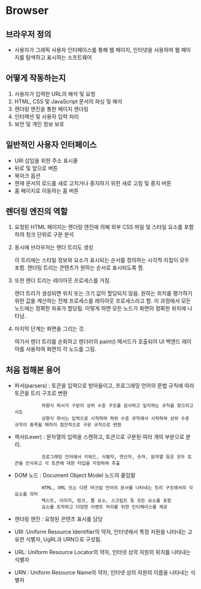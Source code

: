 # Browser

## 브라우저 정의

 - 사용자가 그래픽 사용자 인터페이스를 통해 웹 페이지, 인터넷을 사용하여 웹 페이지를 탐색하고 표시하는 소프트웨어


## 어떻게 작동하는지

1. 사용자가 입력한 URL의 해석 및 요청
2. HTML, CSS 및 JavaScript 문서의 파싱 및 해석
3. 렌더링 엔진을 통한 페이지 렌더링
4. 인터랙션 및 사용자 입력 처리
5. 보안 및 개인 정보 보호

## 일반적인 사용자 인터페이스

- URI 삽입을 위한 주소 표시줄
- 뒤로 및 앞으로 버튼
- 북마크 옵션
- 현재 문서의 로드를 새로 고치거나 중지하기 위한 새로 고침 및 중지 버튼
- 홈 페이지로 이동하는 홈 버튼

## 렌더링 엔진의 역할

1. 요청된 HTML 페이지는 렌더링 엔진에 의해 외부 CSS 파일 및 스타일 요소를 포함하여 청크 단위로 구문 분석

2. 동시에 브라우저는 렌더 트리도 생성  

    이 트리에는 스타일 정보와 요소가 표시되는 순서를 정의하는 시각적 지침이 모두 포함.
    렌더링 트리는 콘텐츠가 원하는 순서로 표시되도록 함.

3. 또한 렌더 트리는 레이아웃 프로세스를 거침.   

     렌더 트리가 생성되면 위치 또는 크기 값이 할당되지 않음. 원하는 위치를 평가하기 위한 값을 계산하는 전체 프로세스를 레이아웃 프로세스라고 함. 
     이 과정에서 모든 노드에는 정확한 좌표가 할당됨. 이렇게 하면 모든 노드가 화면의 정확한 위치에 나타남.

4. 마지막 단계는 화면을 그리는 것.  

     여기서 렌더 트리를 순회하고 렌더러의 paint() 메서드가 호출되어 UI 백엔드 레이어를 사용하여 화면의 각 노드를 그림.
## 처음 접해본 용어

- 파서(parsers) : 토큰을 입력으로 받아들이고, 프로그래밍 언어의 문법 규칙에 따라 토큰을 트리 구조로 변환  

                하향식 파서가 구문의 상위 수준 구조를 검사하고 일치하는 규칙을 찾으려고 시도 
                상향식 파서는 입력으로 시작하여 하위 수준 규칙에서 시작하여 상위 수준 규칙이 충족될 때까지 점진적으로 구문 규칙으로 변환

- 렉서(Lexer) :  문자열의 입력을 스캔하고, 토큰으로 구분된 여러 개의 부분으로 분리.  
              
                프로그래밍 언어에서 키워드, 식별자, 연산자, 숫자, 문자열 등은 모두 토큰을 인식하고 각 토큰에 대한 타입을 지정하여 추출


- DOM 노드 : Document Object Model 노드의 줄임말  

                HTML, XML 또는 다른 마크업 언어의 문서를 나타내는 트리 구조에서의 각 요소를 의미
                텍스트, 이미지, 링크, 폼 요소, 스크립트 등 모든 요소를 포함
                요소를 조작하고 다양한 이벤트 처리를 위한 인터페이스를 제공

- 렌더링 엔진 : 요청된 콘텐츠 표시를 담당

- URI :Uniform Resource Identifier의 약자, 인터넷에서 특정 자원을 나타내는 고유한 식별자, UgRL과 URN으로 구성됨. 

- URL: Uniform Resource Locator의 약자, 인터넷 상의 자원의 위치를 나타내는 식별자

- URN : Uniform Resource Name의 약자, 인터넷 상의 자원의 이름을 나타내는 식별자